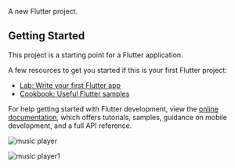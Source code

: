 

A new Flutter project.

## Getting Started

This project is a starting point for a Flutter application.

A few resources to get you started if this is your first Flutter project:

- [Lab: Write your first Flutter app](https://docs.flutter.dev/get-started/codelab)
- [Cookbook: Useful Flutter samples](https://docs.flutter.dev/cookbook)

For help getting started with Flutter development, view the
[online documentation](https://docs.flutter.dev/), which offers tutorials,
samples, guidance on mobile development, and a full API reference.

![music player](https://user-images.githubusercontent.com/68784322/231837345-744273a2-b5d4-4859-a76f-0df9f2fa02b0.jpg)

![music player1](https://user-images.githubusercontent.com/68784322/231837402-de9ea281-8a39-4f57-b88a-0a6fb4e6d3d5.jpg)
